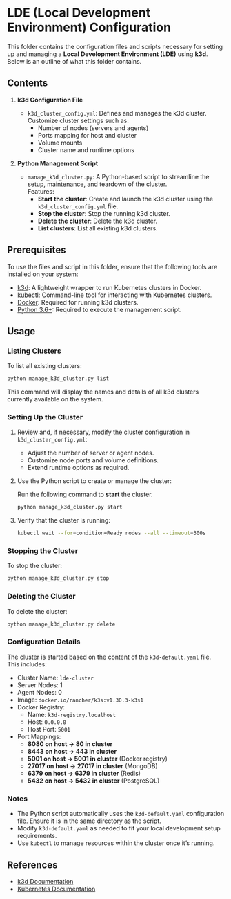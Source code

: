 # LDE (Local Development Environment) Configuration

This folder contains the configuration files and scripts necessary for setting up and managing a **Local Development Environment (LDE)** using **k3d**. Below is an outline of what this folder contains.

## Contents

1. **k3d Configuration File**
   - `k3d_cluster_config.yml`: Defines and manages the k3d cluster. Customize cluster settings such as:
      - Number of nodes (servers and agents)
      - Ports mapping for host and cluster
      - Volume mounts
      - Cluster name and runtime options

2. **Python Management Script**
   - `manage_k3d_cluster.py`: A Python-based script to streamline the setup, maintenance, and teardown of the cluster.  
     Features:
      - **Start the cluster**: Create and launch the k3d cluster using the `k3d_cluster_config.yml` file.
      - **Stop the cluster**: Stop the running k3d cluster.
      - **Delete the cluster**: Delete the k3d cluster.
      - **List clusters**: List all existing k3d clusters.

## Prerequisites

To use the files and script in this folder, ensure that the following tools are installed on your system:

- [k3d](https://k3d.io): A lightweight wrapper to run Kubernetes clusters in Docker.
- [kubectl](https://kubernetes.io/docs/tasks/tools/install-kubectl/): Command-line tool for interacting with Kubernetes clusters.
- [Docker](https://www.docker.com/): Required for running k3d clusters.
- [Python 3.6+](https://www.python.org/): Required to execute the management script.

## Usage

### Listing Clusters

To list all existing clusters:
```bash
python manage_k3d_cluster.py list
```
This command will display the names and details of all k3d clusters currently available on the system.


### Setting Up the Cluster

1. Review and, if necessary, modify the cluster configuration in `k3d_cluster_config.yml`:
   - Adjust the number of server or agent nodes.
   - Customize node ports and volume definitions.
   - Extend runtime options as required.

2. Use the Python script to create or manage the cluster:

   Run the following command to **start** the cluster.
   ```bash
   python manage_k3d_cluster.py start
   ```

3. Verify that the cluster is running:
   ```bash
   kubectl wait --for=condition=Ready nodes --all --timeout=300s
   ```

### Stopping the Cluster

To stop the cluster:
```bash
python manage_k3d_cluster.py stop
```

### Deleting the Cluster

To delete the cluster:
```bash
python manage_k3d_cluster.py delete
```

### Configuration Details

The cluster is started based on the content of the `k3d-default.yaml` file. This includes:
- Cluster Name: `lde-cluster`
- Server Nodes: 1
- Agent Nodes: 0
- Image: `docker.io/rancher/k3s:v1.30.3-k3s1`
- Docker Registry:
   - Name: `k3d-registry.localhost`
   - Host: `0.0.0.0`
   - Host Port: `5001`
- Port Mappings:
   - **8080 on host → 80 in cluster**
   - **8443 on host → 443 in cluster**
   - **5001 on host → 5001 in cluster** (Docker registry)
   - **27017 on host → 27017 in cluster** (MongoDB)
   - **6379 on host → 6379 in cluster** (Redis)
   - **5432 on host → 5432 in cluster** (PostgreSQL)

### Notes

- The Python script automatically uses the `k3d-default.yaml` configuration file. Ensure it is in the same directory as the script.
- Modify `k3d-default.yaml` as needed to fit your local development setup requirements.
- Use `kubectl` to manage resources within the cluster once it’s running.

## References

- [k3d Documentation](https://k3d.io)
- [Kubernetes Documentation](https://kubernetes.io/docs/home/)
